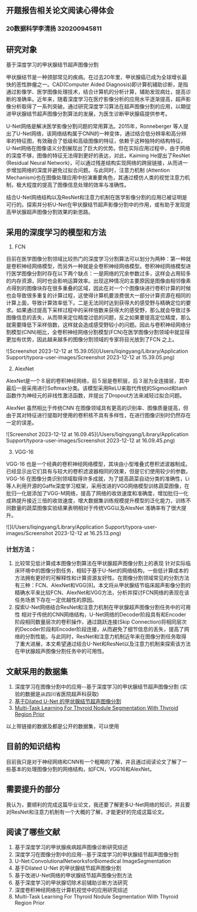 ## 开题报告相关论文阅读心得体会
### 20数据科学李清扬 320200945811

## 研究对象

基于深度学习的甲状腺结节超声图像分割

甲状腺结节是一种颈部常见的疾病。在过去20年里，甲状腺癌已成为全球增长最快的恶性肿瘤之一。CAD(Computer Aided Diagnosis)即计算机辅助诊断，是指通过影像学、医学图像处理技术，结合计算机的分析计算，辅助发现病灶，提高诊断的准确率。近年来，随着深度学习在医疗影像分析的应用水平逐渐提高，超声影像分析取得了一系列突破。通过研究深度学习算法在超声图像分割的应用，以期促进甲状腺结节超声图像分割算法的发展，为医生诊断甲状腺癌提供参考。

U-Net网络是解决医学影像分割问题的常用算法。2015年，Ronneberger 等人提出了U-Net网络，该网络结构属于CNN的一种变体，通过结合低分辨率和高分辨率的特征图，有效融合了低级和高级图像的特征，依赖于这种独特的结构特征，U-Net网络在图像语义分割展现出了巨大的优势。但在实际应用过程中，由于网络的深度不够，图像的特征无法得到更好的表达，对此，Kaiming He提出了ResNet (Residual Neural Network)，可以通过残差结构实现网络的跨层链接，从而进一步增加网络的深度并避免过拟合问题。与此同时，注意力机制 (Attention Mechanism)也在图像处理应用中扮演重要角色，其通过模仿人类的视觉注意力机制，极大程度的提高了图像信息处理的效率与准确性。

结合U-Net网络结构以及ResNet和注意力机制在医学影像分割的应用已被证明是可行的。探索并分析U-Net在甲状腺结节超声影像分割中的作用，或有助于发现提高甲状腺超声图像分割效果的新思路。

## 采用的深度学习的模型和方法

1. FCN

目前在医学图像分割领域比较热门的深度学习分割算法可以划分为两种：第一种就是卷积神经网络模型，而另外一种就是全卷积神经网络模型。卷积神经网络模型进行医学图像分割时存在以下两个缺点：一是网络的冗余参数过多，这样会占用较多的内存资源，同时也会影响运算效率。出现这种情况的主要原因是图像由相邻像素点得到的图像块存在很多重叠的区域，因此在对一个个图像块进行卷积计算的时候也会导致很多重复的计算过程，这使得计算机要浪费很大一部分计算资源在相同的计算上面，导致计算效率低下。二是无法同时达到获得大的感受野与精确定位的要求。如果通过提高下采样过程中的采样倍数来获得大的感受野，那么就会导致过多图像信息的丢失，从而带来定位精度过低的问题，反之如果要提高定位精度，那么就需要降低下采样倍数，这样就会造成感受野较小的问题。因此与卷积神经网络分割模型(CNN)相比，全卷积神经网络分割模型(FCN)在医学图像分割领域中就显得更加有优势，因此越来越多的图像分割领域的专家将目光放到了FCN 之上。

![Screenshot 2023-12-12 at 15.39.05](/Users/liqingyang/Library/Application Support/typora-user-images/Screenshot 2023-12-12 at 15.39.05.png)

2. AlexNet

AlexNet是一个８层的卷积神经网络，前５层是卷积层，后３层为全连接层，其中最后一层采用进行Softmax分类。该模型采用ReLU来取代传统的Sigmoid和tanh函数作为神经元的非线性激活函数，并提出了Dropout方法来减轻过拟合问题。

AlexNet 虽然相比于传统CNN 在图像领域具有更高的识别率、图像质量提高，但由于其对特征进行提取时使用的卷积核不具有多样性，在进行图像识别时仍然存在一定的误差。

![Screenshot 2023-12-12 at 16.09.45](/Users/liqingyang/Library/Application Support/typora-user-images/Screenshot 2023-12-12 at 16.09.45.png)

3. VGG-16

VGG-16 也是一个经典的卷积神经网络模型，其块由小型堆叠式卷积滤波器制成。已经显示出它们具有与较大的卷积滤波器相同的效果，但是它们使用较少的参数。VGG-16 在图像分类识别领域取得许多成就，为了提高蔬菜自动分类的准确性，Li 等人利用开源的Gaffe深度学习框架，采用改进的VGG网络模型训练蔬菜图像，在批归一化层添加了VGG-M网络，提高了网络的收敛速度和准确度，增加批归一化成熟提升接近三倍的收敛速度，增大数据集训练规模提升模型的泛化能力，训练不同数量的蔬菜图像实验结果表明相对于传统VGG以及AlexNet 准确率有了很大提升。

![](/Users/liqingyang/Library/Application Support/typora-user-images/Screenshot 2023-12-12 at 16.25.13.png)

### 计划方法：
1. 比较常见低计算成本图像分割算法在甲状腺超声图像分割上的表现
针对实际临床环境中的图像分割任务，相较于基于U-Net的网络结构，一些低计算成本的方法拥有更好的可解释性和计算资源友好性。在图像分割领域常见的分割方法有三种：FCN、AlexNet和VGG[8]。本文将从甲状腺结节临床超声影像分割的精确水平来比较FCN、AlexNet和VGG方法，分析并探讨FCN网络的表现在该任务场景下存在一定优越性的原因。
2. 探索U-Net网络结合ResNet和注意力机制在甲状腺超声图像分割任务中的可用性
相对于传统的CNN网络结构，U-Net网络的Decoder阶段具有和Encoder阶段相同数量层次的卷积操作，通过跳跃连接(Skip Connection)将相同层次的Decoder阶段和Encoder阶段连接，从而避免了细节信息的丢失，提高了网络的分割性能。与此同时，ResNet和注意力机制近年来在图像分割任务取得了重大进展，本文希望通过结合U-Net和ResNet以及注意力机制来探索该方法在甲状腺超声图像分割任务中的可用性。


## 文献采用的数据集

1. 深度学习在图像分割中的应用--基于深度学习的甲状腺结节超声图像分割 (实验的数据是从四川省医院超声科获取)
2. [基于Dilated U-Net 的甲状腺结节超声图像分割](https://opencas.webarchiv.kit.edu/?q=node/29)
3. [Multi-Task Learning For Thyroid Nodule Segmentation With Thyroid Region Prior](https://github.com/haifangong/TRFE-Net-for-thyroid-nodule-segmentation)

以上带链接的数据及都是公开的数据集，可以使用


## 目前的知识结构

目前我只是对于神经网络和CNN有一个粗略的了解，并且通过阅读论文了解了一些基本的处理图像分割的网络结构，如FCN，VGG16和AlexNet。


## 需要提升的部分

我认为，要顺利的完成这篇毕业论文，我还要了解更多U-Net网络的知识，并且要对ResNet和注意力机制有一个大概的了解，才能更好的完成这篇论文。

## 阅读了哪些文献

1. 基于深度学习的甲状腺疾病超声图像诊断研究综述
2. 深度学习在图像分割中的应用--基于深度学习的甲状腺结节超声图像分割
3. U-Net:ConvolutionalNetworksforBiomedical ImageSegmentation
4. 基于Dilated U-Net 的甲状腺结节超声图像分割
5. 基于改进U-Net网络的甲状腺结节超声图像分割方法
6. 基于深度学习的甲状腺切除术前辅助诊断方法研究
7. 深度卷积神经网络在计算机视觉中的应用研究综述
8. Multi-Task Learning For Thyroid Nodule Segmentation With Thyroid Region Prior
